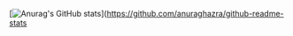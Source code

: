[![Anurag's GitHub stats](https://github-readme-stats.vercel.app/api?username=AbelLee-LiYe)](https://github.com/anuraghazra/github-readme-stats
